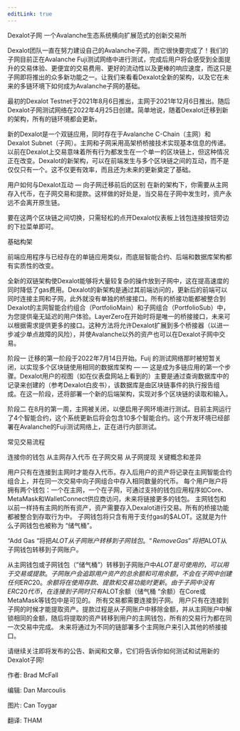 ```yaml
---
editLink: true
---
```

Dexalot子网
一个Avalanche生态系统横向扩展范式的创新交易所

Dexalot团队一直在努力建设自己的Avalanche子网，而它很快要完成了！我们的子网目前正在Avalanche Fuji测试网络中进行测试，完成后用户将会感受到全面提升的交易体验、更便宜的交易费用、更好的流动性以及更棒的响应速度，而这只是子网即将推出的众多新功能之一。让我们来看看Dexalot全新的架构，以及它在未来的多链环境下如何成为Avalanche子网的基础。

最初的Dexalot Testnet于2021年8月6日推出，主网于2021年12月6日推出。随后Dexalot子网测试网络在2022年4月25日创建。简单地说，随着Dexalot迁移到新的架构，所有的链环境都会更新。

新的Dexalot是一个双链应用，同时存在于Avalanche C-Chain（主网）和Dexalot Subnet（子网）。主网和子网采用高架桥桥接技术实现基本信息的传递。以前在Dexalot上交易意味着所有行为都发生在一个单一的区块链上，但这种情况正在改变。Dexalot的新架构，可以在前端发生与多个区块链之间的互动，而不是仅仅只有一个。这不仅更有效率，而且还为未来的更新奠定了基础。


用户如何与Dexalot互动 — 向子网迁移前后的区别
在新的架构下，你需要从主网存入代币，在子网交易和提款。这样做的好处是，当交易在子网中发生时，资产永远不会离开原生链。

要在这两个区块链之间切换，只需轻松的点开Dexalot仪表板上钱包连接按钮旁边的下拉菜单即可。



基础构架

前端应用程序与已经存在的单链应用类似，而底层智能合约、后端和数据库架构都有实质性的改变。

全新的双链架构使Dexalot能够将大量较复杂的操作放到子网中，这在提高速度的同时降低了gas费用。Dexalot的新架构是通过其前端访问的，更新后的前端可以同时连接主网和子网，此外就没有单独的桥接接口。所有的桥接功能都被整合到Dexalot的主网智能合约组合（PortfolioMain）和子网组合（PortfolioSub）中，为您提供毫无延迟的用户体验。LayerZero在开始时将是唯一的桥接接口，未来可以根据需求提供更多的接口。这种方法将允许Dexalot扩展到多个桥接器（以进一步减少单点故障的风险），并使Avalanche以外的资产也可以在Dexalot子网中交易。

阶段一
迁移的第一阶段于2022年7月14日开始。Fuij 的测试网络那时被短暂关闭，以实现多个区块链使用相同的数据库架构 — — 这是成为多链应用的第一个步骤。Dexalot用户的视图（如在仪表盘网站上看到的）主要是通过查询数据库中的记录来创建的（参考Dexalot白皮书），该数据库是由区块链事件的执行报告组成。在这一阶段，还将部署一个新的后端架构，实现对多个区块链的读取和输入。

阶段二
在8月的第一周，主网被关闭，以便启用子网环境进行测试。目前主网运行了4个智能合约，这个系统更新后将会包含10多个智能合约。这个开发环境已经部署在Avalanche的Fuji测试网络上，正在进行内部测试。

常见交易流程

连接你的钱包
从主网存入代币
在子网交易
从子网提现
关键概念和差异

用户只有在连接到主网时才能存入代币。存入后用户的资产将记录在主网智能合约组合上，并在同一次交易中向子网组合中存入相同数量的代币。
每个用户账户将拥有两个钱包：一个在主网，一个在子网，可通过支持的钱包应用程序如Core、MetaMask和WalletConnect供应商访问，未来将链接更多的钱包。
主网钱包和以前一样持有主网的所有资产，资产需要存入Dexalot进行交易。所有的桥接功能都被整合到存取行为中。
子网钱包将只含有用于支付gas的$ALOT。这就是为什么子网钱包也被称为 “储气桶”。

“Add Gas “将把$ALOT从子网账户转移到子网钱包。
“Remove Gas”将把$ALOT从子网钱包转移到子网账户。

从主网钱包或子网钱包（”储气桶”）转移到子网账户中$ALOT是可使用的，可以用于交易或提款。
子网账户会追踪用户资产的总余额和可用余额，不会在子网中创建任何ERC20。余额将在使用存款、提款和交易功能时更新。
由于子网中没有ERC20代币，在连接到子网时只有$ALOT余额（储气桶 “余额）在Core或MetaMask等钱包中是可见的。
所有交易都需要连接到子网。
用户只有在连接到子网的时候才能提取资产。提款过程是从子网账户中移除金额，并从主网账户中解锁相同的金额，随后将提取的资产转移到用户的主网钱包，所有的交易行为都在同一次交易中完成。
未来将通过为不同的链部署多个主网账户来引入其他的桥接接口。

请继续关注即将发布的公告、新闻和文章，它们将告诉你如何测试和试用新的Dexalot子网!

作者: Brad McFall

编辑: Dan Marcoulis

图片: Can Toygar

翻译: THAM
